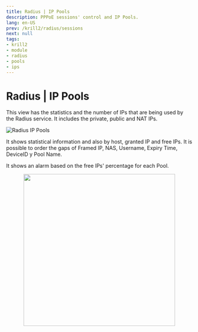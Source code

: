 ```yaml
---
title: Radius | IP Pools
description: PPPoE sessions' control and IP Pools.
lang: en-US
prev: /krill2/radius/sessions
next: null
tags:
- krill2
- module
- radius
- pools
- ips
---
```

# Radius | IP Pools

This view has the statistics and the number of IPs that are being used by the Radius service. It includes the private, public and NAT IPs.

![Radius IP Pools](@images/krill2/radius/0201.png)

It shows statistical information and also by host, granted IP and free IPs. It is possible to order the gaps of Framed IP, NAS, Username, Expiry Time, DeviceID y Pool Name.

It shows an alarm based on the free IPs' percentage for each Pool.

<p align="center"><img src="@images/krill2/radius/0202.png" max-width=30% width=410;></p>
